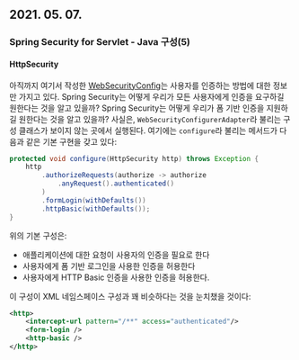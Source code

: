 ## 2021. 05. 07.

### Spring Security for Servlet - Java 구성(5)

#### HttpSecurity

아직까지 여기서 작성한 [WebSecurityConfig][hello-web-security-config]는 사용자를 인증하는 방법에 대한 정보만 가지고 있다. Spring Security는 어떻게 우리가 모든 사용자에게 인증을 요구하길 원한다는 것을 알고 있을까? Spring Security는 어떻게 우리가 폼 기반 인증을 지원하길 원한다는 것을 알고 있을까? 사실은, `WebSecurityConfigurerAdapter`라 불리는 구성 클래스가 보이지 않는 곳에서 실행된다. 여기에는 `configure`라 불리는 메서드가 다음과 같은 기본 구현을 갖고 있다:

```java
protected void configure(HttpSecurity http) throws Exception {
    http
        .authorizeRequests(authorize -> authorize
            .anyRequest().authenticated()
        )
        .formLogin(withDefaults())
        .httpBasic(withDefaults());
}
```

위의 기본 구성은:

* 애플리케이션에 대한 요청이 사용자의 인증을 필요로 한다
* 사용자에게 폼 기반 로그인을 사용한 인증을 허용한다
* 사용자에게 HTTP Basic 인증을 사용한 인증을 허용한다.

이 구성이 XML 네임스페이스 구성과 꽤 비슷하다는 것을 눈치챘을 것이다:

```xml
<http>
    <intercept-url pattern="/**" access="authenticated"/>
    <form-login />
    <http-basic />
</http>
```



[hello-web-security-config]: https://docs.spring.io/spring-security/site/docs/5.4.1/reference/html5/#jc-hello-wsca